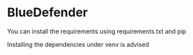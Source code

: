 # BlueDefender

You can install the requirements using requirements.txt and pip

Installing the dependencies under venv is advised

